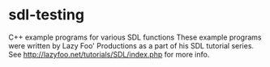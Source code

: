 # sdl-testing
C++ example programs for various SDL functions
These example programs were written by Lazy Foo' Productions as a part of his SDL tutorial series.
See http://lazyfoo.net/tutorials/SDL/index.php for more info.
